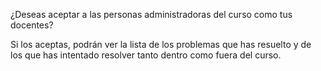 ¿Deseas aceptar a las personas administradoras del curso como tus docentes?

Si los aceptas, podrán ver la lista de los problemas que has resuelto y de los que has intentado resolver tanto dentro como fuera del curso.